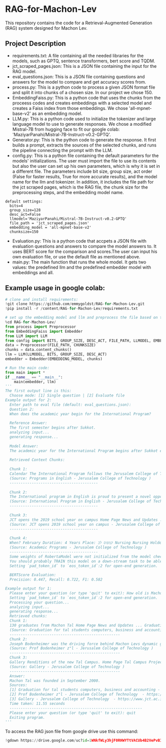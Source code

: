 # RAG-for-Machon-Lev
This repository contains the code for a Retrieval-Augmented Generation (RAG) system designed for Machon Lev.

## Project Description
- requirements.txt: A file containing all the needed libraries for the models, such as GPTQ, sentence transformers, bert score and TQDM.
- jct_scraped_pages.json: This is a JSON file containing the input for the RAG model.
- eval_questions.json: This is a JSON file containing questions and answers for the model to compare and get accuracy scores from.
- process.py: This is a python code to process a given JSON format file and split it into chunks of a chosen size. In our project we chose 150.
- EmbeddingFaiss.py: This is a python code that uses the chunks from the proceess codes and creates embeddings with a selected model and creates a Faiss index from those embeddings. We chose 'all-mpnet-base-v2' as an embedding model.
- LLM.py: This is a python code used to initialize the tokenizer and large language model to use to generate responses. We chose a modified Mistral-7B from hugging face to fit our google colab: 'MaziyarPanahi/Mistral-7B-Instruct-v0.2-GPTQ'.
- Generator.py: This is the python code to generate the response. It first builds a prompt, extracts the sources of the selected chunks, and runs the pipeline connecting the prompt with the LLM.
- config.py: This is a python file containing the default parameters for the models' initializations. The user must import the file to use its contents but also the user can set up his own parameters, which is why it is set in a different file. The parameters include bit size, group size, act order (False for faster results, True for more accurate results), and the model name for the llm and tokenizer. In addition, it includes the file path for the jct scraped pages, which is the RAG file, the chunk size for the preprocessing steps, and the embedding model name.
~~~
default settings:
  bits=4
  group_size=128
  desc_act=False
  llmodel='MaziyarPanahi/Mistral-7B-Instruct-v0.2-GPTQ'
  file_path = 'jct_scraped_pages.json'
  embedding_model = 'all-mpnet-base-v2'
  chunksize=150
~~~
- Evaluation.py: This is a python code that accpets a JSON file with evaluation questions and answers to compare the model answers to. It uses BERT score for the comparison and scores.The user can input his own evaluation file, or use the default file as mentioned above.
- main.py: The main function that runs the whole model. It gets two values: the predefined llm and the predefined embedder model with embeddings and all. 

## Example usage in google colab:
```python
# clone and install requirements:
!git clone https://github.com/emmygoldst/RAG-for-Machon-Lev.git
!pip install -r /content/RAG-for-Machon-Lev/requirements.txt

# set up the embedding model and llm and preprocess the file based on the default values:
%cd RAG-for-Machon-Lev/
from process import Preprocessor
from EmbeddingFaiss import Embedder
from LLM import LLM
from config import BITS, GROUP_SIZE, DESC_ACT, FILE_PATH, LLMODEL, EMBEDDING_MODEL, CHUNKSIZE
data = Preprocessor(FILE_PATH, CHUNKSIZE)
chunks = data.content_chunks()
llm = LLM(LLMODEL, BITS, GROUP_SIZE, DESC_ACT)
embedder = Embedder(EMBEDDING_MODEL, chunks)

# Run the main code:
from main import *
if __name__ == "__main__":
    main(embedder, llm)
'''
The first output line is this:
  Choose mode: [1] Single question | [2] Evaluate file
Example output for 2:
  Enter path to eval file (default: eval_questions.json): 
  Question 2:
  When does the academic year begin for the International Program?
  
  Reference Answer:
  The first semester begins after Sukkot.
  analyzing input...
  generating response...
  
  Model Answer:
  The academic year for the International Program begins after Sukkot each year.
  
  Retrieved Context Chunks:
  
  Chunk 1:
  Calendar The International Program follows the Jerusalem College of Technologys standard academic calendar which can be viewed by clicking here. The college provides breaks for the Jewish holidays. The first semester of the program starts after Sukkot each year. Registration To register for the coming academic year please complete the simple online registration form . Please note there is a 300 shekel registration fee which is non-refundable. Contact Us Coordinator Men's Program: Mr. Gavriel Novick Email: gnovickjct.ac.il Phone: 972-58-419-0087 American Line: 929-242-1119 Coordinator Women's Program Mrs. Bracha Berger Email: bbergerjct.ac.il Phone: 972-58-627-4087 International Program Office Email: ESPjct.ac.il Phone: 972-2-675-1011 Opening of the program is contingent on the number of registered students. The program is subject to changes, at the discretion of the Jerusalem College of Technology.
  (Source: Programs in English - Jerusalem College of Technology )
  ----------------------------------------
  
  Chunk 2:
  The International program in English is proud to present a novel opportunity to obtain a prestigious academic degree which provides strong professional training in the areas of business and computers. Requirements for Acceptance High School Diploma SAT ACT or TIL (Israeli) Exam Personal Interview For computer science, a strong background in Math (pre-calculuscalculus) Tuition Approximately 4,000 per year Depending on the exchange rate and current public tuition rates set by the Council for Higher Education. This fee does not include room, board, and Beit Midrash, if required. Academic Calendar Dates The International Program follows the Jerusalem College of Technologys standard academic calendar which can be viewed by clicking here . The college provides breaks for the Jewish holidays. The first semester of the program starts after Sukkot each year. Registration To register for the coming academic year please complete the simple online registration form .
  (Source: International Program in English - Jerusalem College of Technology )
  ----------------------------------------
  
  Chunk 3:
  JCT opens the 2019 school year on campus Home Page News and Updates ... JCT opens 2019 school year on campus JCT kicked off the academic year on September 1st with festive events at the colleges various campuses. 06.09.19 JCT kicked off the academic year on September 1 st with festive events at the colleges various campuses. Lev Campus held a special gathering in the Beit Midrash. Following the main ceremony, students continued to learn in chevrutot (pairs and small groups) to prepare for the auspicious month of Elul, together with their rabbis and teachers. The Tvuna program for Haredim- a recognized leader of academic programs for ultra-Orthodox women- opened its academic year with a significant increase in the number of students and a welcome ceremony with Rabbinate Miriam Weinberg.
  (Source: JCT opens 2019 school year on campus - Jerusalem College of Technology )
  ----------------------------------------
  
  Chunk 4:
  When? February Duration: 4 Years Place: קמפוס לב Nursing Nursing Holders of a nursing degree are involved in improving the quality of life of patients throughout the life cycle. Nurses also provide solutions to the problems of special... When? Duration: Pharmacy Pharmacy The pharmacy program at the Jerusalem College of Technology works in collaboration with the pharmacy degree program at Hebrew University, and at the end students receive... When? Elul Semester Duration: Four Years Business Management Accounting and Information Systems Accounting and Information Systems What is Accounting and Information Systems? The studies in the Accounting and Information Systems Department prepare the graduates to fulfill key positions in accounting,... When? Fall Semester Duration: 3 years fourth year supplementary for accountant license (for those interested).
  (Source: Academic Programs - Jerusalem College of Technology )
  ----------------------------------------
  Some weights of RobertaModel were not initialized from the model checkpoint at roberta-large and are newly initialized: ['pooler.dense.bias', 'pooler.dense.weight']
  You should probably TRAIN this model on a down-stream task to be able to use it for predictions and inference.
  Setting `pad_token_id` to `eos_token_id`:2 for open-end generation.
  
  BERTScore Evaluation:
  Precision: 0.447, Recall: 0.722, F1: 0.582

Example output for 1:
  Please enter your question (or type 'quit' to exit): How old is Machon Tal?
  Setting `pad_token_id` to `eos_token_id`:2 for open-end generation.
  Processing your question...
  analyzing input...
  generating response...
  Retrieved chunks:
  Chunk 1:
  130 graduates from Machon Tal Home Page News and Updates ... Graduation for tal students computers, business and accounting This week, the Lev Academic Center held a graduation ceremony for 130 graduates in computer science, business administration, and accounting from Machon Tal. April 2024 This week, the Jerusalem College of Techonology held a graduation ceremony for 130 graduates in computer science, business administration, and accounting from Machon Tal. Assaf Yazdi, Director-General of the Jerusalem Affairs and Heritage Ministry who spoke as the guest of honor at the event, noted the contribution of JCT to the development of Jerusalem, given its uniqueness as an academic institution which combines religious studies with high-level academic studies. Among the graduating students were also the sisters Avital Kortzman (Galinski), who currently works at Moovit, and Reut Galinski, who won the Rector's Prize.
  (Source: Graduation for tal students computers, business and accounting - Jerusalem College of Technology )
  --------------------------------------------------
  Chunk 2:
  Joseph Bodenheimer was the driving force behind Machon Levs dynamic growth as the only college in Israel combining the academic disciplines of sophisticated technology, contemporary business and management, with intensive Jewish studies. Under his leadership, Machon Naveh for Haredi men and Machon Lustig for Haredi women were established. He went on to found Machon Tal in September 2000, the first academic program to offer religious women the opportunity to study engineering, health care and management in a religious environment and created special programs for new immigrants from Ethiopia, Russia, France, South America and English-speaking countries. In 2019, Prof. Bodenheimer was named a Yakir Yerushalayim with the awarding of the Jerusalem Citizenship Award by Mayor Moshe Lion and the Jerusalem Municipality. The Jerusalem College of Technology mourns the loss of a charismatic and brilliant leader. May his memory will serve as a blessing to us always.
  (Source: Prof Bodenheimer z"l - Jerusalem College of Technology )
  --------------------------------------------------
  Chunk 3:
  Gallery Renditions of the new Tal Campus. Home Page Tal Campus Project ...
  (Source: Gallery - Jerusalem College of Technology )
  --------------------------------------------------
  Answer:
  Machon Tal was founded in September 2000.
  Sources:
  [1] Graduation for tal students computers, business and accounting - Jerusalem College of Technology  - https://www.jct.ac.il/en/news-and-updates/graduation-for-tal-students-computers-business-and-accounting/
  [2] Prof Bodenheimer z"l - Jerusalem College of Technology  - https://www.jct.ac.il/en/news-and-updates/prof-bodenheimer-zl/
  [3] Gallery - Jerusalem College of Technology  - https://www.jct.ac.il/en/tal-campus-project/gallery/
  Time taken: 11.55 seconds
  ------------------------------------------------------------
  Please enter your question (or type 'quit' to exit): quit
  Exiting program.
'''
```

To access the RAG json file from google drive use this command:
``` python
!gdown https://drive.google.com/uc?id=1WNkfWLy3hjF0RHWYTtVACUb4B2VePvBI
```


